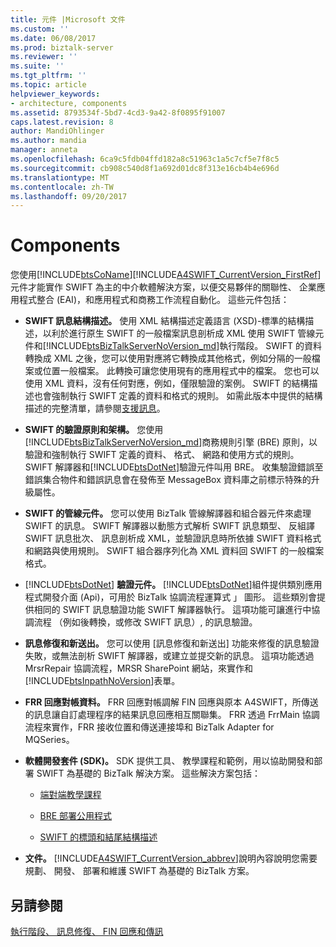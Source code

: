 ```yaml
---
title: 元件 |Microsoft 文件
ms.custom: ''
ms.date: 06/08/2017
ms.prod: biztalk-server
ms.reviewer: ''
ms.suite: ''
ms.tgt_pltfrm: ''
ms.topic: article
helpviewer_keywords:
- architecture, components
ms.assetid: 8793534f-5bd7-4cd3-9a42-8f0895f91007
caps.latest.revision: 8
author: MandiOhlinger
ms.author: mandia
manager: anneta
ms.openlocfilehash: 6ca9c5fdb04ffd182a8c51963c1a5c7cf5e7f8c5
ms.sourcegitcommit: cb908c540d8f1a692d01dc8f313e16cb4b4e696d
ms.translationtype: MT
ms.contentlocale: zh-TW
ms.lasthandoff: 09/20/2017
---
```

# <a name="components"></a>Components
您使用[!INCLUDE[btsCoName](../../includes/btsconame-md.md)][!INCLUDE[A4SWIFT_CurrentVersion_FirstRef](../../includes/a4swift-currentversion-firstref-md.md)]元件才能實作 SWIFT 為主的中介軟體解決方案，以便交易夥伴的關聯性、 企業應用程式整合 (EAI)，和應用程式和商務工作流程自動化。 這些元件包括：  
  
-   **SWIFT 訊息結構描述。** 使用 XML 結構描述定義語言 (XSD)-標準的結構描述，以利於進行原生 SWIFT 的一般檔案訊息剖析成 XML 使用 SWIFT 管線元件和[!INCLUDE[btsBizTalkServerNoVersion_md](../../includes/btsbiztalkservernoversion-md.md)]執行階段。 SWIFT 的資料轉換成 XML 之後，您可以使用對應將它轉換成其他格式，例如分隔的一般檔案或位置一般檔案。 此轉換可讓您使用現有的應用程式中的檔案。 您也可以使用 XML 資料，沒有任何對應，例如，僅限驗證的案例。 SWIFT 的結構描述也會強制執行 SWIFT 定義的資料和格式的規則。 如需此版本中提供的結構描述的完整清單，請參閱[支援訊息](../../adapters-and-accelerators/accelerator-swift/supported-messages.md)。  
  
-   **SWIFT 的驗證原則和架構。** 您使用[!INCLUDE[btsBizTalkServerNoVersion_md](../../includes/btsbiztalkservernoversion-md.md)]商務規則引擎 (BRE) 原則，以驗證和強制執行 SWIFT 定義的資料、 格式、 網路和使用方式的規則。 SWIFT 解譯器和[!INCLUDE[btsDotNet](../../includes/btsdotnet-md.md)]驗證元件叫用 BRE。 收集驗證錯誤至錯誤集合物件和錯誤訊息會在發佈至 MessageBox 資料庫之前標示特殊的升級屬性。  
  
-   **SWIFT 的管線元件。** 您可以使用 BizTalk 管線解譯器和組合器元件來處理 SWIFT 的訊息。 SWIFT 解譯器以動態方式解析 SWIFT 訊息類型、 反組譯 SWIFT 訊息批次、 訊息剖析成 XML，並驗證訊息時所依據 SWIFT 資料格式和網路與使用規則。 SWIFT 組合器序列化為 XML 資料回 SWIFT 的一般檔案格式。  
  
-   [!INCLUDE[btsDotNet](../../includes/btsdotnet-md.md)]  **驗證元件。** [!INCLUDE[btsDotNet](../../includes/btsdotnet-md.md)]組件提供類別應用程式開發介面 (Api)，可用於 BizTalk 協調流程運算式 」 圖形。 這些類別會提供相同的 SWIFT 訊息驗證功能 SWIFT 解譯器執行。 這項功能可讓進行中協調流程 （例如後轉換，或修改 SWIFT 訊息）, 的訊息驗證。  
  
-   **訊息修復和新送出。** 您可以使用 [訊息修復和新送出] 功能來修復的訊息驗證失敗，或無法剖析 SWIFT 解譯器，或建立並提交新的訊息。 這項功能透過 MrsrRepair 協調流程，MRSR SharePoint 網站，來實作和[!INCLUDE[btsInpathNoVersion](../../includes/btsinpathnoversion-md.md)]表單。  
  
-   **FRR 回應對帳資料。** FRR 回應對帳調解 FIN 回應與原本 A4SWIFT，所傳送的訊息讓自訂處理程序的結果訊息回應相互關聯集。 FRR 透過 FrrMain 協調流程來實作，FRR 接收位置和傳送連接埠和 BizTalk Adapter for MQSeries。  
  
-   **軟體開發套件 (SDK)。** SDK 提供工具、 教學課程和範例，用以協助開發和部署 SWIFT 為基礎的 BizTalk 解決方案。 這些解決方案包括：  
  
    -   [端對端教學課程](../../adapters-and-accelerators/accelerator-swift/end-to-end-tutorial2.md)  
  
    -   [BRE 部署公用程式](../../adapters-and-accelerators/accelerator-swift/bre-deployment-utility.md)  
  
    -   [SWIFT 的標頭和結尾結構描述](../../adapters-and-accelerators/accelerator-swift/swift-header-and-trailer-schemas.md)  
  
-   **文件。** [!INCLUDE[A4SWIFT_CurrentVersion_abbrev](../../includes/a4swift-currentversion-abbrev-md.md)]說明內容說明您需要規劃、 開發、 部署和維護 SWIFT 為基礎的 BizTalk 方案。  
  
## <a name="see-also"></a>另請參閱  
[執行階段、 訊息修復、 FIN 回應和傳訊](../../adapters-and-accelerators/accelerator-swift/runtime-message-repair-fin-response-and-messaging.md)
